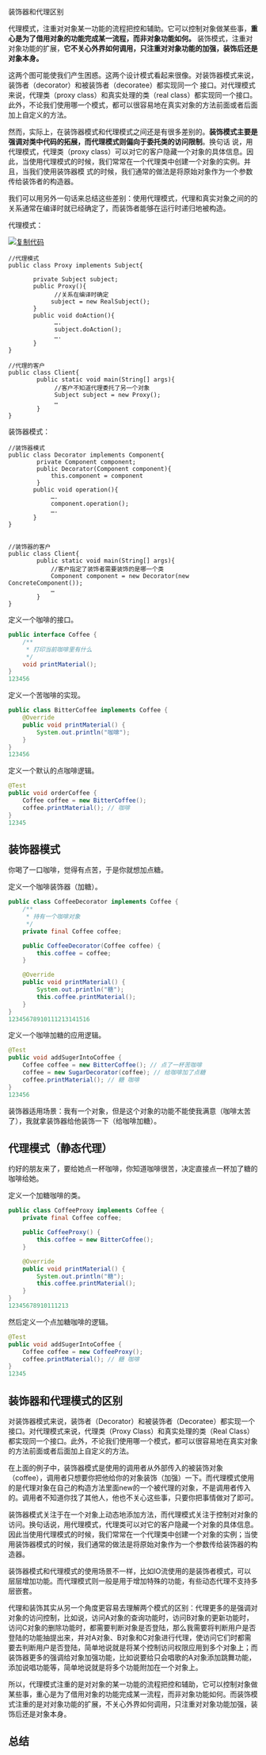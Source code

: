 装饰器和代理区别

代理模式，注重对对象某一功能的流程把控和辅助。它可以控制对象做某些事，**重心是为了借用对象的功能完成某一流程，而非对象功能如何。**
 装饰模式，注重对对象功能的扩展，**它不关心外界如何调用，只注重对对象功能的加强，装饰后还是对象本身。**



 这两个图可能使我们产生困惑。这两个设计模式看起来很像。对装饰器模式来说，装饰者（decorator）和被装饰者（decoratee）都实现同一个 接口。对代理模式来说，代理类（proxy class）和真实处理的类（real class）都实现同一个接口。此外，不论我们使用哪一个模式，都可以很容易地在真实对象的方法前面或者后面加上自定义的方法。

​    然而，实际上，在装饰器模式和代理模式之间还是有很多差别的。**装饰模式主要是强调对类中代码的拓展，而代理模式则偏向于委托类的访问限制**。换句话 说，用代理模式，代理类（proxy class）可以对它的客户隐藏一个对象的具体信息。因此，当使用代理模式的时候，我们常常在一个代理类中创建一个对象的实例。并且，当我们使用装饰器模 式的时候，我们通常的做法是将原始对象作为一个参数传给装饰者的构造器。

​    我们可以用另外一句话来总结这些差别：使用代理模式，代理和真实对象之间的的关系通常在编译时就已经确定了，而装饰者能够在运行时递归地被构造。

代理模式：

[![复制代码](https://common.cnblogs.com/images/copycode.gif)](javascript:void(0);)

```
//代理模式
public class Proxy implements Subject{

       private Subject subject;
       public Proxy(){
             //关系在编译时确定
            subject = new RealSubject();
       }
       public void doAction(){
             ….
             subject.doAction();
             ….
       }
}

//代理的客户
public class Client{
        public static void main(String[] args){
             //客户不知道代理委托了另一个对象
             Subject subject = new Proxy();
             …
        }
}
```



装饰器模式：



```
//装饰器模式
public class Decorator implements Component{
        private Component component;
        public Decorator(Component component){
            this.component = component
        }
       public void operation(){
            ….
            component.operation();
            ….
       }
}


//装饰器的客户
public class Client{
        public static void main(String[] args){
            //客户指定了装饰者需要装饰的是哪一个类
            Component component = new Decorator(new ConcreteComponent());
            …
        }
}
```

定义一个咖啡的接口。

```java
public interface Coffee {
    /**
     * 打印当前咖啡里有什么
     */
    void printMaterial();
}
123456
```

定义一个苦咖啡的实现。

```java
public class BitterCoffee implements Coffee {
    @Override
    public void printMaterial() {
        System.out.println("咖啡");
    }
}
123456
```

定义一个默认的点咖啡逻辑。

```java
@Test
public void orderCoffee {
    Coffee coffee = new BitterCoffee();
    coffee.printMaterial(); // 咖啡
}
12345
```

## 装饰器模式

你喝了一口咖啡，觉得有点苦，于是你就想加点糖。

定义一个咖啡装饰器（加糖）。

```java
public class CoffeeDecorator implements Coffee {
    /**
     * 持有一个咖啡对象
     */
    private final Coffee coffee;

    public CoffeeDecorator(Coffee coffee) {
        this.coffee = coffee;
    }

    @Override
    public void printMaterial() {
        System.out.println("糖");
        this.coffee.printMaterial();
    }
}
12345678910111213141516
```

定义一个咖啡加糖的应用逻辑。

```java
@Test
public void addSugerIntoCoffee {
    Coffee coffee = new BitterCoffee(); // 点了一杯苦咖啡
    coffee = new SugarDecorator(coffee); // 给咖啡加了点糖
    coffee.printMaterial(); // 糖 咖啡
}
123456
```

装饰器适用场景：我有一个对象，但是这个对象的功能不能使我满意（咖啡太苦了），我就拿装饰器给他装饰一下（给咖啡加糖）。

## 代理模式（静态代理）

约好的朋友来了，要给她点一杯咖啡，你知道咖啡很苦，决定直接点一杯加了糖的咖啡给她。

定义一个加糖咖啡的类。

```java
public class CoffeeProxy implements Coffee {
    private final Coffee coffee;

    public CoffeeProxy() {
        this.coffee = new BitterCoffee();
    }

    @Override
    public void printMaterial() {
        System.out.println("糖");
        this.coffee.printMaterial();
    }
}
12345678910111213
```

然后定义一个点加糖咖啡的逻辑。

```java
@Test
public void addSugerIntoCoffee {
    Coffee coffee = new CoffeeProxy();
    coffee.printMaterial(); // 糖 咖啡
}
12345
```

## 装饰器和代理模式的区别

对装饰器模式来说，装饰者（Decorator）和被装饰者（Decoratee）都实现一个接口。对代理模式来说，代理类（Proxy Class）和真实处理的类（Real Class）都实现同一个接口。此外，不论我们使用哪一个模式，都可以很容易地在真实对象的方法前面或者后面加上自定义的方法。

在上面的例子中，装饰器模式是使用的调用者从外部传入的被装饰对象（coffee），调用者只想要你把他给你的对象装饰（加强）一下。而代理模式使用的是代理对象在自己的构造方法里面new的一个被代理的对象，不是调用者传入的。调用者不知道你找了其他人，他也不关心这些事，只要你把事情做对了即可。

装饰器模式关注于在一个对象上动态地添加方法，而代理模式关注于控制对对象的访问。换句话说，用代理模式，代理类可以对它的客户隐藏一个对象的具体信息。因此当使用代理模式的时候，我们常常在一个代理类中创建一个对象的实例；当使用装饰器模式的时候，我们通常的做法是将原始对象作为一个参数传给装饰器的构造器。

装饰器模式和代理模式的使用场景不一样，比如IO流使用的是装饰者模式，可以层层增加功能。而代理模式则一般是用于增加特殊的功能，有些动态代理不支持多层嵌套。

代理和装饰其实从另一个角度更容易去理解两个模式的区别：代理更多的是强调对对象的访问控制，比如说，访问A对象的查询功能时，访问B对象的更新功能时，访问C对象的删除功能时，都需要判断对象是否登陆，那么我需要将判断用户是否登陆的功能抽提出来，并对A对象、B对象和C对象进行代理，使访问它们时都需要去判断用户是否登陆，简单地说就是将某个控制访问权限应用到多个对象上；而装饰器更多的强调给对象加强功能，比如说要给只会唱歌的A对象添加跳舞功能，添加说唱功能等，简单地说就是将多个功能附加在一个对象上。

所以，代理模式注重的是对对象的某一功能的流程把控和辅助，它可以控制对象做某些事，重心是为了借用对象的功能完成某一流程，而非对象功能如何。而装饰模式注重的是对对象功能的扩展，不关心外界如何调用，只注重对对象功能加强，装饰后还是对象本身。

## 总结